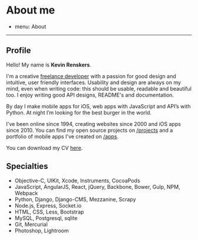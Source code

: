 # About me
- menu: About
---------------------

## Profile
Hello! My name is **Kevin Renskers**.

I'm a creative [freelance developer](http://loopwerk.io) with a passion for good design and intuitive, user friendly interfaces. Usability and design are always on my mind, even when writing code: this should be usable, readable and beautiful too. I enjoy writing good API designs, README's and documentation.

By day I make mobile apps for iOS, web apps with JavaScript and API’s with Python. At night I’m looking for the best burger in the world.

I've been online since 1994, creating websites since 2000 and iOS apps since 2010. You can find my open source projects on [/projects][projects] and a portfolio of mobile apps I've created on [/apps][apps].

You can download my CV [here](https://www.dropbox.com/s/cilqb4uzki52zx3/KevinRenskers.pdf).


## Specialties

* Objective-C, UIKit, Xcode, Instruments, CocoaPods
* JavaScript, AngularJS, React, jQuery, Backbone, Bower, Gulp, NPM, Webpack
* Python, Django, Django-CMS, Mezzanine, Scrapy
* Node.js, Express, Socket.io
* HTML, CSS, Less, Bootstrap
* MySQL, Postgresql, sqlite
* Git, Mercurial
* Photoshop, Lightroom


[projects]: /projects
[apps]: /apps